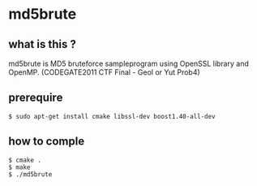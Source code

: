 md5brute
========

what is this ?
--------------
md5brute is MD5 bruteforce sampleprogram using OpenSSL library and OpenMP. (CODEGATE2011 CTF Final - Geol or Yut Prob4)

prerequire
----------
    $ sudo apt-get install cmake libssl-dev boost1.40-all-dev

how to comple
-------------
    $ cmake .
    $ make
    $ ./md5brute

